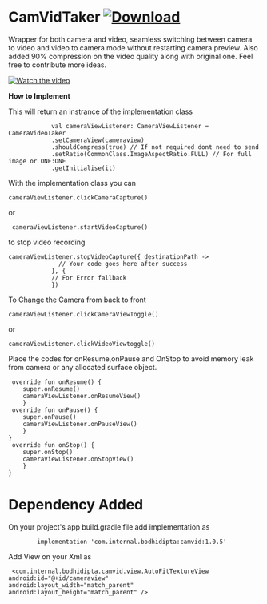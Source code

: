 # CamVidTaker [ ![Download](https://api.bintray.com/packages/bodhidipta-dev/internal/com.internal.bodhidipta/images/download.svg) ](https://bintray.com/bodhidipta-dev/internal/com.internal.bodhidipta/_latestVersion)
Wrapper for both camera and video, seamless switching between camera to video and video to camera mode without restarting camera preview. Also  added 90% compression on the video quality along with original one.
Feel free to contribute more ideas.

[![Watch the video](https://youtu.be/--2surmu1uU)](https://youtu.be/--2surmu1uU)

<b> How to Implement </b>

 This will return an instrance of the implementation class 
 
                val cameraViewListener: CameraViewListener = CameraVideoTaker
                .setCameraView(cameraview)
                .shouldCompress(true) // If not required dont need to send
                .setRatio(CommonClass.ImageAspectRatio.FULL) // For full image or ONE:ONE
                .getInitialise(it)
                
With the implementation class you can 

    cameraViewListener.clickCameraCapture()

or

     cameraViewListener.startVideoCapture()

to stop video recording
    
    cameraViewListener.stopVideoCapture({ destinationPath ->
                  // Your code goes here after success
                }, {
                // For Error fallback
                })
                
                
To Change the Camera from back to front
   
    cameraViewListener.clickCameraViewToggle()    

or

    cameraViewListener.clickVideoViewtoggle()

Place the codes for onResume,onPause and OnStop
to avoid memory leak from camera or any allocated surface object.
    
     override fun onResume() {
        super.onResume()
        cameraViewListener.onResumeView()
        }
     override fun onPause() {
        super.onPause()
        cameraViewListener.onPauseView()
        }
    }
     override fun onStop() {
        super.onStop()
        cameraViewListener.onStopView()
        }
    }    
  
# Dependency Added
  On your project's app build.gradle file add implementation as

            implementation 'com.internal.bodhidipta:camvid:1.0.5'

Add View on your Xml as 
 
     <com.internal.bodhidipta.camvid.view.AutoFitTextureView
    android:id="@+id/cameraview"
    android:layout_width="match_parent"
    android:layout_height="match_parent" />
